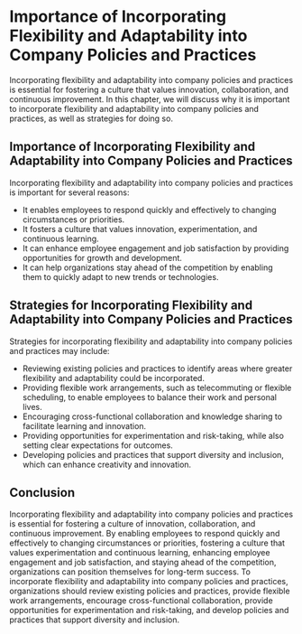 Importance of Incorporating Flexibility and Adaptability into Company Policies and Practices
========================================================================================================================================================================================

Incorporating flexibility and adaptability into company policies and practices is essential for fostering a culture that values innovation, collaboration, and continuous improvement. In this chapter, we will discuss why it is important to incorporate flexibility and adaptability into company policies and practices, as well as strategies for doing so.

Importance of Incorporating Flexibility and Adaptability into Company Policies and Practices
--------------------------------------------------------------------------------------------

Incorporating flexibility and adaptability into company policies and practices is important for several reasons:

* It enables employees to respond quickly and effectively to changing circumstances or priorities.
* It fosters a culture that values innovation, experimentation, and continuous learning.
* It can enhance employee engagement and job satisfaction by providing opportunities for growth and development.
* It can help organizations stay ahead of the competition by enabling them to quickly adapt to new trends or technologies.

Strategies for Incorporating Flexibility and Adaptability into Company Policies and Practices
---------------------------------------------------------------------------------------------

Strategies for incorporating flexibility and adaptability into company policies and practices may include:

* Reviewing existing policies and practices to identify areas where greater flexibility and adaptability could be incorporated.
* Providing flexible work arrangements, such as telecommuting or flexible scheduling, to enable employees to balance their work and personal lives.
* Encouraging cross-functional collaboration and knowledge sharing to facilitate learning and innovation.
* Providing opportunities for experimentation and risk-taking, while also setting clear expectations for outcomes.
* Developing policies and practices that support diversity and inclusion, which can enhance creativity and innovation.

Conclusion
----------

Incorporating flexibility and adaptability into company policies and practices is essential for fostering a culture of innovation, collaboration, and continuous improvement. By enabling employees to respond quickly and effectively to changing circumstances or priorities, fostering a culture that values experimentation and continuous learning, enhancing employee engagement and job satisfaction, and staying ahead of the competition, organizations can position themselves for long-term success. To incorporate flexibility and adaptability into company policies and practices, organizations should review existing policies and practices, provide flexible work arrangements, encourage cross-functional collaboration, provide opportunities for experimentation and risk-taking, and develop policies and practices that support diversity and inclusion.
